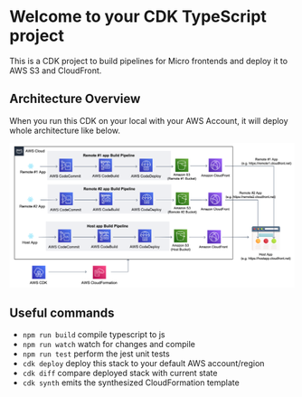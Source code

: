 # Welcome to your CDK TypeScript project

This is a CDK project to build pipelines for Micro frontends and deploy it to AWS S3 and CloudFront.

## Architecture Overview

When you run this CDK on your local with your AWS Account, it will deploy whole architecture like below.

![Architecture!](/diagram.png 'Architecture')

## Useful commands

-   `npm run build` compile typescript to js
-   `npm run watch` watch for changes and compile
-   `npm run test` perform the jest unit tests
-   `cdk deploy` deploy this stack to your default AWS account/region
-   `cdk diff` compare deployed stack with current state
-   `cdk synth` emits the synthesized CloudFormation template
